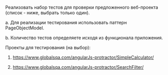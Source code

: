 Реализовать набор тестов для проверки предложенного веб-проекта (список - ниже, выбрать только один).

a. Для реализации тестирования использовать паттерн PageObjectModel.

b. Количество тестов определяете исходя из функционала приложения.

Проекты для тестирования (на выбор):

1. https://www.globalsqa.com/angularJs-protractor/SimpleCalculator/

2. https://www.globalsqa.com/angularJs-protractor/SearchFilter/
